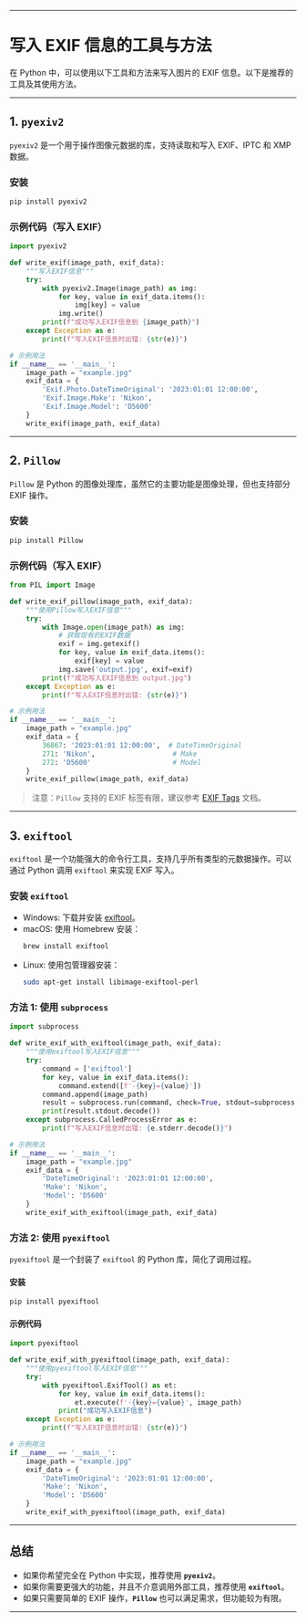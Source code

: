 
---

# 写入 EXIF 信息的工具与方法

在 Python 中，可以使用以下工具和方法来写入图片的 EXIF 信息。以下是推荐的工具及其使用方法。

---

## 1. **`pyexiv2`**
`pyexiv2` 是一个用于操作图像元数据的库，支持读取和写入 EXIF、IPTC 和 XMP 数据。

### 安装
```bash
pip install pyexiv2
```

### 示例代码（写入 EXIF）
```python
import pyexiv2

def write_exif(image_path, exif_data):
    """写入EXIF信息"""
    try:
        with pyexiv2.Image(image_path) as img:
            for key, value in exif_data.items():
                img[key] = value
            img.write()
        print(f"成功写入EXIF信息到 {image_path}")
    except Exception as e:
        print(f"写入EXIF信息时出错: {str(e)}")

# 示例用法
if __name__ == '__main__':
    image_path = "example.jpg"
    exif_data = {
        'Exif.Photo.DateTimeOriginal': '2023:01:01 12:00:00',
        'Exif.Image.Make': 'Nikon',
        'Exif.Image.Model': 'D5600'
    }
    write_exif(image_path, exif_data)
```

---

## 2. **`Pillow`**
`Pillow` 是 Python 的图像处理库，虽然它的主要功能是图像处理，但也支持部分 EXIF 操作。

### 安装
```bash
pip install Pillow
```

### 示例代码（写入 EXIF）
```python
from PIL import Image

def write_exif_pillow(image_path, exif_data):
    """使用Pillow写入EXIF信息"""
    try:
        with Image.open(image_path) as img:
            # 获取现有的EXIF数据
            exif = img.getexif()
            for key, value in exif_data.items():
                exif[key] = value
            img.save('output.jpg', exif=exif)
        print(f"成功写入EXIF信息到 output.jpg")
    except Exception as e:
        print(f"写入EXIF信息时出错: {str(e)}")

# 示例用法
if __name__ == '__main__':
    image_path = "example.jpg"
    exif_data = {
        36867: '2023:01:01 12:00:00',  # DateTimeOriginal
        271: 'Nikon',                   # Make
        272: 'D5600'                    # Model
    }
    write_exif_pillow(image_path, exif_data)
```

> 注意：`Pillow` 支持的 EXIF 标签有限，建议参考 [EXIF Tags](https://pillow.readthedocs.io/en/stable/ref/exif.html) 文档。

---

## 3. **`exiftool`**
`exiftool` 是一个功能强大的命令行工具，支持几乎所有类型的元数据操作。可以通过 Python 调用 `exiftool` 来实现 EXIF 写入。

### 安装 `exiftool`
- Windows: 下载并安装 [exiftool](https://exiftool.org/)。
- macOS: 使用 Homebrew 安装：
  ```bash
  brew install exiftool
  ```
- Linux: 使用包管理器安装：
  ```bash
  sudo apt-get install libimage-exiftool-perl
  ```

### 方法 1: 使用 `subprocess`
```python
import subprocess

def write_exif_with_exiftool(image_path, exif_data):
    """使用exiftool写入EXIF信息"""
    try:
        command = ['exiftool']
        for key, value in exif_data.items():
            command.extend([f'-{key}={value}'])
        command.append(image_path)
        result = subprocess.run(command, check=True, stdout=subprocess.PIPE, stderr=subprocess.PIPE)
        print(result.stdout.decode())
    except subprocess.CalledProcessError as e:
        print(f"写入EXIF信息时出错: {e.stderr.decode()}")

# 示例用法
if __name__ == '__main__':
    image_path = "example.jpg"
    exif_data = {
        'DateTimeOriginal': '2023:01:01 12:00:00',
        'Make': 'Nikon',
        'Model': 'D5600'
    }
    write_exif_with_exiftool(image_path, exif_data)
```

### 方法 2: 使用 `pyexiftool`
`pyexiftool` 是一个封装了 `exiftool` 的 Python 库，简化了调用过程。

#### 安装
```bash
pip install pyexiftool
```

#### 示例代码
```python
import pyexiftool

def write_exif_with_pyexiftool(image_path, exif_data):
    """使用pyexiftool写入EXIF信息"""
    try:
        with pyexiftool.ExifTool() as et:
            for key, value in exif_data.items():
                et.execute(f'-{key}={value}', image_path)
            print("成功写入EXIF信息")
    except Exception as e:
        print(f"写入EXIF信息时出错: {str(e)}")

# 示例用法
if __name__ == '__main__':
    image_path = "example.jpg"
    exif_data = {
        'DateTimeOriginal': '2023:01:01 12:00:00',
        'Make': 'Nikon',
        'Model': 'D5600'
    }
    write_exif_with_pyexiftool(image_path, exif_data)
```

---

## 总结
- 如果你希望完全在 Python 中实现，推荐使用 **`pyexiv2`**。
- 如果你需要更强大的功能，并且不介意调用外部工具，推荐使用 **`exiftool`**。
- 如果只需要简单的 EXIF 操作，**`Pillow`** 也可以满足需求，但功能较为有限。

--- 

